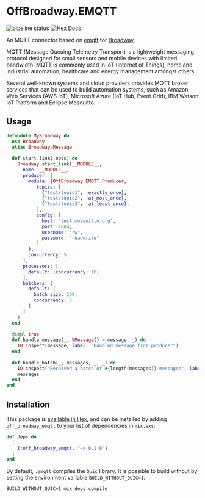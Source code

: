 # OffBroadway.EMQTT

![pipeline status](https://github.com/Intility/off_broadway_emqtt/actions/workflows/elixir.yaml/badge.svg?event=push&branch=main)
[![Hex Docs](https://img.shields.io/badge/hex-docs-blue.svg?style=plastic)](https://hexdocs.pm/off_broadway_emqtt/readme.html)

An MQTT connector based on [emqtt](https://github.com/emqx/emqtt) for [Broadway](https://github.com/dashbitco/broadway).

MQTT (Message Queuing Telemetry Transport) is a lightweight messaging protocol designed for small sensors and mobile devices 
with limited bandwidth. MQTT is commonly used in IoT (Internet of Things), home and industrial automation, healthcare and energy management
amongst others.

Several well-known systems and cloud providers provides MQTT broker services that can be used to build automation systems, such as 
Amazon Web Services (AWS IoT), Microsoft Azure (IoT Hub, Event Grid), IBM Watson IoT Platform and Eclipse Mosquitto.

## Usage

``` elixir
defmodule MyBroadway do 
  use Broadway
  alias Broadway.Message
  
  def start_link(_opts) do 
    Broadway.start_link(__MODULE__,
      name: __MODULE__,
      producer: [
        module: {OffBroadway.EMQTT.Producer, 
           topics: [
             {"test/topic1", :exactly_once},
             {"test/topic2", :at_most_once},
             {"test/topic3", :at_least_once},
           ],
           config: [
             host: "test.mosquitto.org",
             port: 1884,
             username: "rw",
             password: "readwrite"
           ]
        },
        concurrency: 5
      ],
      processors: [
        default: [concurrency: 10]
      ],
      batchers: [
        default: [
          batch_size: 200,
          concurrency: 5 
        ]
      ]
    )
  end
  
  @impl true
  def handle_message(_, %Message{} = message, _) do 
    IO.inspect(message, label: "Handled message from producer")
  end
  
  def handle_batch(_, messages, _, _) do 
    IO.inspect("Received a batch of #{length(messages)} messages", label: "Handled batch from producer")
    messages
  end
end
```


## Installation

This package is [available in Hex](https://hex.pm/packages/off_broadway_emqtt), and can be installed
by adding `off_broadway_emqtt` to your list of dependencies in `mix.exs`:

```elixir
def deps do
  [
    {:off_broadway_emqtt, "~> 0.1.0"}
  ]
end
```

By default, `:emqtt` compiles the `Quic` library. It is possible to build without by setting the environment variable
`BUILD_WITHOUT_QUIC=1`.

``` shell
BUILD_WITHOUT_QUIC=1 mix deps.compile
```


